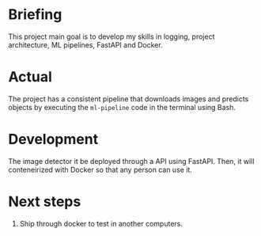# Briefing

This project main goal is to develop my skills in logging, project architecture, ML pipelines, FastAPI and Docker.

# Actual

The project has a consistent pipeline that downloads images and predicts objects by executing the `ml-pipeline` code in the terminal using Bash.

# Development

The image detector it be deployed through a API using FastAPI. Then, it will conteneirized with Docker so that any person can use it.

# Next steps

1. Ship through docker to test in another computers.
